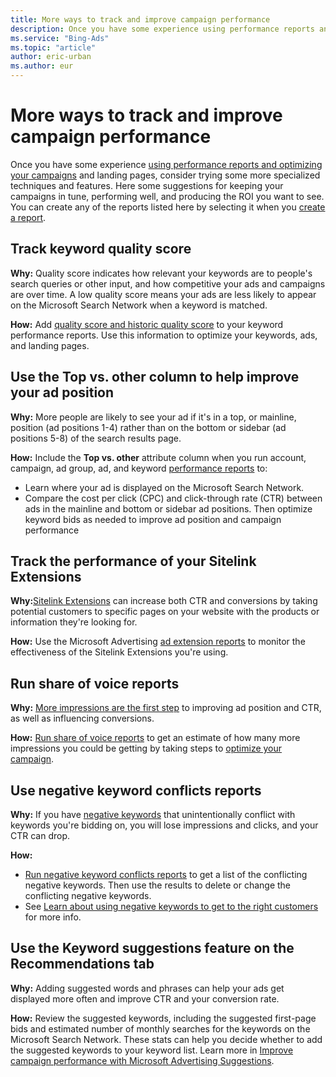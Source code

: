 ```yaml
---
title: More ways to track and improve campaign performance
description: Once you have some experience using performance reports and optimizing your campaigns and landing pages, try some more advanced techniques and features.
ms.service: "Bing-Ads"
ms.topic: "article"
author: eric-urban
ms.author: eur
---
```


# More ways to track and improve campaign performance

Once you have some experience [using performance reports and optimizing your campaigns](./hlp_BA_CONC_AboutImprovingCampaignPerformance.md) and landing pages, consider trying some more specialized techniques and features. Here some suggestions for keeping your campaigns in tune, performing well, and producing the ROI you want to see. You can create any of the reports listed here by selecting it when you [create a report](./hlp_BA_PROC_CreateReport.md).

## Track keyword quality score
**Why:** Quality score indicates how relevant your keywords are to people's search queries or other input, and how competitive your ads and campaigns are over time. A low quality score means your ads are less likely to appear on the Microsoft Search Network when a keyword is matched.

**How:** Add [quality score and historic quality score](./hlp_BA_CONC_AboutQualityScore.md) to your keyword performance reports. Use this information to optimize your keywords, ads, and landing pages.

## Use the Top vs. other column to help improve your ad position
**Why:** More people are likely to see your ad if it's in a top, or mainline, position (ad positions 1-4) rather than on the bottom or sidebar (ad positions 5-8) of the search results page.

**How:** Include the **Top vs. other** attribute column when you run account, campaign, ad group, ad, and keyword [performance reports](./hlp_BA_PROC_CreateReport.md) to:

- Learn where your ad is displayed on the Microsoft Search Network.
- Compare the cost per click (CPC) and click-through rate (CTR) between ads in the mainline and bottom or sidebar ad positions. Then optimize keyword bids as needed to improve ad position and campaign performance

## Track the performance of your Sitelink Extensions
**Why:**[Sitelink Extensions](./hlp_BA_PROC_AddSitelinkExtension.md) can increase both CTR and conversions by taking potential customers to specific pages on your website with the products or information they're looking for.

**How:** Use the Microsoft Advertising&nbsp;[ad extension reports](./hlp_BA_PROC_CreateReport.md) to monitor the effectiveness of the Sitelink Extensions you're using.

## Run share of voice reports
**Why:** [More impressions are the first step](./hlp_BA_CONC_ReportsWhatResultsMean.md) to improving ad position and CTR, as well as influencing conversions.

**How:** [Run share of voice reports](./hlp_BA_PROC_CreateReport.md) to get an estimate of how many more impressions you could be getting by taking steps to [optimize your campaign](./hlp_BA_CONC_AboutImprovingCampaignPerformance.md).

## Use negative keyword conflicts reports
**Why:** If you have [negative keywords](./hlp_BA_CONC_AboutNegativeKeywords.md) that unintentionally conflict with keywords you're bidding on, you will lose impressions and clicks, and your CTR can drop.

**How:**
- [Run negative keyword conflicts reports](./hlp_BA_PROC_CreateReport.md) to get a list of the conflicting negative keywords. Then use the results to delete or change the conflicting negative keywords.
- See [Learn about using negative keywords to get to the right customers](./hlp_BA_CONC_AboutNegativeKeywords.md) for more info.

## Use the Keyword suggestions feature on the Recommendations tab
**Why:** Adding suggested words and phrases can help your ads get displayed more often and improve CTR and your conversion rate.

**How:** Review the suggested keywords, including the suggested first-page bids and estimated number of monthly searches for the keywords on the Microsoft Search Network. These stats can help you decide whether to add the suggested keywords to your keyword list. Learn more in [Improve campaign performance with Microsoft Advertising Suggestions](./hlp_BA_CONC_AboutSuggestionsOpportunities.md).


